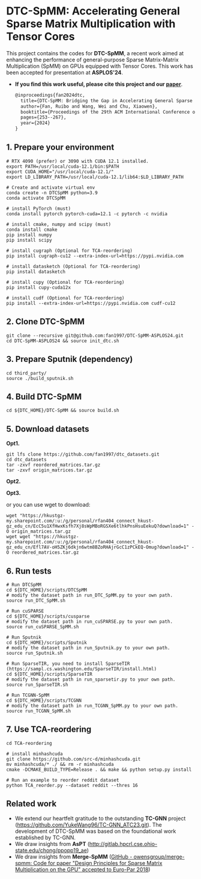 # DTC-SpMM: Accelerating General Sparse Matrix Multiplication with Tensor Cores

This project contains the codes for **DTC-SpMM**, a recent work aimed at enhancing the performance of general-purpose Sparse Matrix-Matrix Multiplication (SpMM) on GPUs equipped with Tensor Cores. This work has been accepted for presentation at **ASPLOS'24**.

- **If you find this work useful, please cite this project and our [paper](https://dl.acm.org/doi/abs/10.1145/3620666.3651378)**.

  ```tex
  @inproceedings{fan2024dtc,
    title={DTC-SpMM: Bridging the Gap in Accelerating General Sparse Matrix Multiplication with Tensor Cores},
    author={Fan, Ruibo and Wang, Wei and Chu, Xiaowen},
    booktitle={Proceedings of the 29th ACM International Conference on Architectural Support for Programming Languages and Operating Systems, Volume 3},
    pages={253--267},
    year={2024}
  }
  ```

  

## 1. Prepare your environment

```shell
# RTX 4090 (prefer) or 3090 with CUDA 12.1 installed.
export PATH=/usr/local/cuda-12.1/bin:$PATH
export CUDA_HOME="/usr/local/cuda-12.1/"
export LD_LIBRARY_PATH=/usr/local/cuda-12.1/lib64:$LD_LIBRARY_PATH

# Create and activate virtual env
conda create -n DTCSpMM python=3.9
conda activate DTCSpMM

# install PyTorch (must)
conda install pytorch pytorch-cuda=12.1 -c pytorch -c nvidia

# install cmake, numpy and scipy (must)
conda install cmake
pip install numpy
pip install scipy

# install cugraph (Optional for TCA-reordering)
pip install cugraph-cu12 --extra-index-url=https://pypi.nvidia.com

# install datasketch (Optional for TCA-reordering)
pip install datasketch

# install cupy (Optional for TCA-reordering)
pip install cupy-cuda12x

# install cudf (Optional for TCA-reordering)
pip install --extra-index-url=https://pypi.nvidia.com cudf-cu12
```

## 2. Clone DTC-SpMM

```shell
git clone --recursive git@github.com:fan1997/DTC-SpMM-ASPLOS24.git
cd DTC-SpMM-ASPLOS24 && source init_dtc.sh
```

## 3. Prepare Sputnik (dependency)

```shell
cd third_party/
source ./build_sputnik.sh
```

## 4. Build DTC-SpMM

```shell
cd ${DTC_HOME}/DTC-SpMM && source build.sh
```

## 5. Download datasets

**Opt1.**

```shell
git lfs clone https://github.com/fan1997/dtc_datasets.git
cd dtc_datasets
tar -zxvf reordered_matrices.tar.gz
tar -zxvf origin_matrices.tar.gz
```

**Opt2.**

[Baidu Netdisk]: https://pan.baidu.com/s/1jJzMX82KVQfV8taZWGq28g?pwd=2024	"Baidu Netdisk"

**Opt3.**

[Onedrive]: https://hkustgz-my.sharepoint.com/personal/rfan404_connect_hkust-gz_edu_cn/_layouts/15/onedrive.aspx?id=%2Fpersonal%2Frfan404%5Fconnect%5Fhkust%2Dgz%5Fedu%5Fcn%2FDocuments%2Fdtc%5Fdataset&amp;ga=1	"Onedrive"

or you can use wget to download: 

```shell
wget "https://hkustgz-my.sharepoint.com/:u:/g/personal/rfan404_connect_hkust-gz_edu_cn/EcC5u1XfHwxKsfh7Xj8sWpMBoRGSXe6tlhkPnsHsuEekuQ?download=1" -O origin_matrices.tar.gz
wget wget "https://hkustgz-my.sharepoint.com/:u:/g/personal/rfan404_connect_hkust-gz_edu_cn/Efl7AV-oH5ZKj6dkjn6wtm8BZoRHAjrGcC1zPCkEQ-Omug?download=1" -O reordered_matrices.tar.gz
```



## 6. Run tests

``` SHELL
# Run DTCSpMM
cd ${DTC_HOME}/scripts/DTCSpMM 
# modify the dataset path in run_DTC_SpMM.py to your own path.
source run_DTC_SpMM.sh

# Run cuSPARSE
cd ${DTC_HOME}/scripts/cusparse 
# modify the dataset path in run_cuSPARSE.py to your own path.
source run_cuSPARSE_SpMM.sh

# Run Sputnik
cd ${DTC_HOME}/scripts/Sputnik 
# modify the dataset path in run_Sputnik.py to your own path.
source run_Sputnik.sh

# Run SparseTIR, you need to install SparseTIR (https://sampl.cs.washington.edu/SparseTIR/install.html)
cd ${DTC_HOME}/scripts/SparseTIR 
# modify the dataset path in run_sparsetir.py to your own path.
source run_SparseTIR.sh

# Run TCGNN-SpMM
cd ${DTC_HOME}/scripts/TCGNN 
# modify the dataset path in run_TCGNN_SpMM.py to your own path.
source run_TCGNN_SpMM.sh
```

## 7. Use TCA-reordering

```shell
cd TCA-reordering

# install minhashcuda
git clone https://github.com/src-d/minhashcuda.git
mv minhashcuda/* ./ && rm -r minhashcuda
cmake -DCMAKE_BUILD_TYPE=Release . && make && python setup.py install

# Run an example to reorder reddit dataset
python TCA_reorder.py --dataset reddit --thres 16
```

## Related work

- We extend our heartfelt gratitude to the outstanding **TC-GNN** project (https://github.com/YukeWang96/TC-GNN_ATC23.git). The development of DTC-SpMM was based on the foundational work established by TC-GNN.
- We draw insights from **AsPT** (http://gitlab.hpcrl.cse.ohio-state.edu/chong/ppopp19_ae)
- We draw insights from **Merge-SpMM** ([GitHub - owensgroup/merge-spmm: Code for paper "Design Principles for Sparse Matrix Multiplication on the GPU" accepted to Euro-Par 2018](https://github.com/owensgroup/merge-spmm))